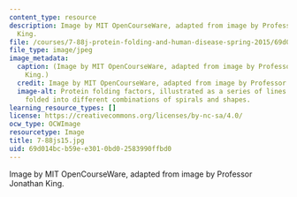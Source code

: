 ```yaml
---
content_type: resource
description: Image by MIT OpenCourseWare, adapted from image by Professor Jonathan
  King.
file: /courses/7-88j-protein-folding-and-human-disease-spring-2015/69d014bcb59ee3010bd02583990ffbd0_7-88js15.jpg
file_type: image/jpeg
image_metadata:
  caption: (Image by MIT OpenCourseWare, adapted from image by Professor Jonathan
    King.)
  credit: Image by MIT OpenCourseWare, adapted from image by Professor Jonathan King.
  image-alt: Protein folding factors, illustrated as a series of lines and rectangles
    folded into different combinations of spirals and shapes.
learning_resource_types: []
license: https://creativecommons.org/licenses/by-nc-sa/4.0/
ocw_type: OCWImage
resourcetype: Image
title: 7-88js15.jpg
uid: 69d014bc-b59e-e301-0bd0-2583990ffbd0
---
```

Image by MIT OpenCourseWare, adapted from image by Professor Jonathan King.